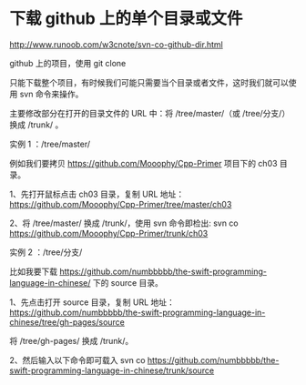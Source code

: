 # 下载 github 上的单个目录或文件



http://www.runoob.com/w3cnote/svn-co-github-dir.html





github 上的项目，使用 git clone 

只能下载整个项目，有时候我们可能只需要当个目录或者文件，这时我们就可以使用 svn 命令来操作。

主要修改部分在打开的目录文件的 URL 中：将 /tree/master/（或 /tree/分支/） 换成 /trunk/ 。

实例 1 ：/tree/master/

例如我们要拷贝 https://github.com/Mooophy/Cpp-Primer 项目下的 ch03 目录。

1、先打开鼠标点击 ch03 目录，复制 URL 地址：
https://github.com/Mooophy/Cpp-Primer/tree/master/ch03

2、将 /tree/master/ 换成 /trunk/，使用 svn 命令即检出:
svn co https://github.com/Mooophy/Cpp-Primer/trunk/ch03


实例 2 ：/tree/分支/

比如我要下载 https://github.com/numbbbbb/the-swift-programming-language-in-chinese/ 下的 source 目录。

1、先点击打开 source 目录，复制 URL 地址：
https://github.com/numbbbbb/the-swift-programming-language-in-chinese/tree/gh-pages/source

将 /tree/gh-pages/ 换成 /trunk/。

2、然后输入以下命令即可载入
svn co https://github.com/numbbbbb/the-swift-programming-language-in-chinese/trunk/source







